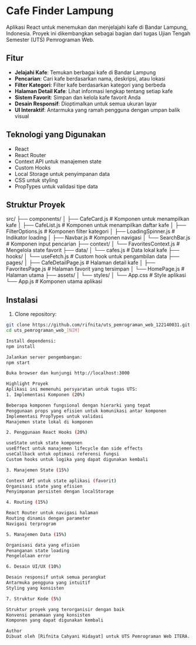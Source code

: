 # Cafe Finder Lampung

Aplikasi React untuk menemukan dan menjelajahi kafe di Bandar Lampung, Indonesia. Proyek ini dikembangkan sebagai bagian dari tugas Ujian Tengah Semester (UTS) Pemrograman Web.

## Fitur

- **Jelajahi Kafe**: Temukan berbagai kafe di Bandar Lampung
- **Pencarian**: Cari kafe berdasarkan nama, deskripsi, atau lokasi
- **Filter Kategori**: Filter kafe berdasarkan kategori yang berbeda
- **Halaman Detail Kafe**: Lihat informasi lengkap tentang setiap kafe
- **Sistem Favorit**: Simpan dan kelola kafe favorit Anda
- **Desain Responsif**: Dioptimalkan untuk semua ukuran layar
- **UI Interaktif**: Antarmuka yang ramah pengguna dengan umpan balik visual

## Teknologi yang Digunakan

- React 
- React Router
- Context API untuk manajemen state
- Custom Hooks
- Local Storage untuk penyimpanan data
- CSS untuk styling
- PropTypes untuk validasi tipe data

## Struktur Proyek
src/
├── components/
│   ├── CafeCard.js           # Komponen untuk menampilkan kafe
│   ├── CafeList.js           # Komponen untuk menampilkan daftar kafe
│   ├── FilterOptions.js      # Komponen filter kategori
│   ├── LoadingSpinner.js     # Indikator loading
│   ├── Navbar.js             # Komponen navigasi
│   └── SearchBar.js          # Komponen input pencarian
├── context/
│   └── FavoritesContext.js   # Mengelola state favorit
├── data/
│   └── cafes.js              # Data lokal kafe
├── hooks/
│   └── useFetch.js           # Custom hook untuk pengambilan data
├── pages/
│   ├── CafeDetailPage.js     # Halaman detail kafe
│   ├── FavoritesPage.js      # Halaman favorit yang tersimpan
│   └── HomePage.js           # Halaman utama
├── assets/
│   └── styles/
│       └── App.css           # Style aplikasi
└── App.js                    # Komponen utama aplikasi

## Instalasi

1. Clone repository:
```bash
git clone https://github.com/rifnita/uts_pemrograman_web_122140031.git
cd uts_pemrograman_web_[NIM]

Install dependensi:
npm install

Jalankan server pengembangan:
npm start

Buka browser dan kunjungi http://localhost:3000

Highlight Proyek
Aplikasi ini memenuhi persyaratan untuk tugas UTS:
1. Implementasi Komponen (20%)

Beberapa komponen fungsional dengan hierarki yang tepat
Penggunaan props yang efisien untuk komunikasi antar komponen
Implementasi PropTypes untuk validasi
Manajemen state lokal di komponen

2. Penggunaan React Hooks (20%)

useState untuk state komponen
useEffect untuk manajemen lifecycle dan side effects
useCallback untuk optimasi referensi fungsi
Custom hooks untuk logika yang dapat digunakan kembali

3. Manajemen State (15%)

Context API untuk state aplikasi (favorit)
Organisasi state yang efisien
Penyimpanan persisten dengan localStorage

4. Routing (15%)

React Router untuk navigasi halaman
Routing dinamis dengan parameter
Navigasi terprogram

5. Manajemen Data (15%)

Organisasi data yang efisien
Penanganan state loading
Pengelolaan error

6. Desain UI/UX (10%)

Desain responsif untuk semua perangkat
Antarmuka pengguna yang intuitif
Styling yang konsisten

7. Struktur Kode (5%)

Struktur proyek yang terorganisir dengan baik
Konvensi penamaan yang konsisten
Komponen yang dapat digunakan kembali

Author
Dibuat oleh [Rifnita Cahyani Hidayat] untuk UTS Pemrograman Web ITERA.
